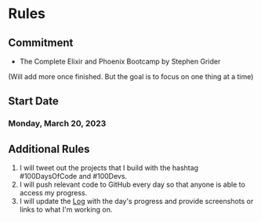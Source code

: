 # Rules

## Commitment

- The Complete Elixir and Phoenix Bootcamp by Stephen Grider

(Will add more once finished. But the goal is to focus on one thing at a time)

## Start Date

### Monday, March 20, 2023

## Additional Rules

1. I will tweet out the projects that I build with the hashtag #100DaysOfCode and #100Devs.
2. I will push relevant code to GitHub every day so that anyone is able to access my progress.
3. I will update the [Log](log.md) with the day's progress and provide screenshots or links to what I'm working on.
